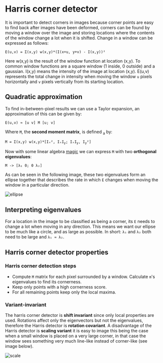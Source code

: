 # Harris corner detector

It is important to detect corners in images because corner points are easy to find back after images have been deformed, corners can
be found by moving a window over the image and storing locations where the contents of the window change a lot when it is shifted.
Change in a window can be expressed as follows:

`E(u,v) = Σ(x,y) w(x,y)*(I(x+u, y+v) - I(x,y))²`

Here w(x,y) is the result of the window function at location (x,y). To common window functions are a square window (1 inside, 0 outside)
and a gaussian. I(x,y) means the intensity of the image at location (x,y). E(u,v) represents the total change in intensity when moving
the window `u` pixels horizontally and `v` pixels vertically from its starting location.

## Quadratic approximation

To find in-between-pixel results we can use a Taylor expansion, an approximation of this can be given by:

`E(u,v) ≈ [u v] M [u; v]`

Where `M`, the **second moment matrix**, is defined <sub>a</sub> by:

`M = Σ(x,y) w(x,y)*[Iₓ², IₓI`<sub>`y`</sub>`; IₓI`<sub>`y`</sub>`, I`<sub>`y`</sub>`²]`

Now with some linear algebra [magic](https://blackboard.tudelft.nl/bbcswebdav/pid-2928030-dt-content-rid-10171523_2/courses/40224-161703/MMA_Week4_Lecture1_2017_harris.pdf) we can express `M` with two **orthogonal eigenvalues**:

`M -> [λ₁ 0; 0 λ₂]`

As can be seen in the following image, these two eigenvalues form an ellipse together that describes the rate in which `E` changes
when moving the window in a particular direction.

![ellipse](https://teroninsights.files.wordpress.com/2013/03/ellipse.png)

## Interpreting eigenvalues

For a location in the image to be classified as being a corner, its `E` needs to change a lot when moving in any direction.
This means we want our ellipse to be much like a circle, and as large as possible. In short: `λ₁` and `λ₂` both need to be
large and `λ₁ ≈ λ₂`.

## Harris corner detector properties

### Harris corner detection steps

- Compute `M` matrix for each pixel surrounded by a window. Calculate `m`'s eigenvalues to find its cornerness.
- Keep only points with a high cornerness score.
- For all remaining points keep only the local maxima.

### Variant-invariant

The harris corner detector is **shift invariant** since only local properties are used. Rotations affect only the eigenvectors
but not the eigenvalues, therefore the Harris detector is **rotation covariant**. A disadvantage of the Harris detector is 
**scaling variant** it is easy to image this being the case when a small window is placed on a very large corner, in that case
the window sees something very much line-like instead of corner-like (see image below).

![scale](http://docs.opencv.org/3.1.0/sift_scale_invariant.jpg)
